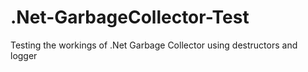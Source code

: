 # .Net-GarbageCollector-Test
Testing the workings of .Net Garbage Collector using destructors and logger
